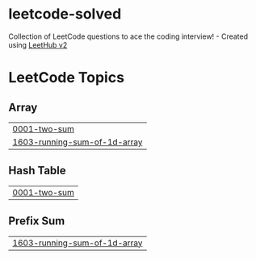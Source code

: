 # leetcode-solved
Collection of LeetCode questions to ace the coding interview! - Created using [LeetHub v2](https://github.com/arunbhardwaj/LeetHub-2.0)

<!---LeetCode Topics Start-->
# LeetCode Topics
## Array
|  |
| ------- |
| [0001-two-sum](https://github.com/Bashara-aina/leetcode-solved/tree/master/0001-two-sum) |
| [1603-running-sum-of-1d-array](https://github.com/Bashara-aina/leetcode-solved/tree/master/1603-running-sum-of-1d-array) |
## Hash Table
|  |
| ------- |
| [0001-two-sum](https://github.com/Bashara-aina/leetcode-solved/tree/master/0001-two-sum) |
## Prefix Sum
|  |
| ------- |
| [1603-running-sum-of-1d-array](https://github.com/Bashara-aina/leetcode-solved/tree/master/1603-running-sum-of-1d-array) |
<!---LeetCode Topics End-->